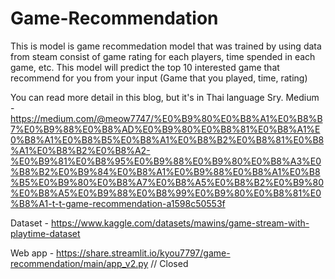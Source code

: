 # Game-Recommendation

This is model is game recommedation model that was trained by using data from steam consist of game rating for each players, time spended in each game, etc. This model will predict the top 10 interested game that recommend for you from your input (Game that you played, time, rating) 

You can read more detail in this blog, but it's in Thai language Sry.
Medium - https://medium.com/@meow7747/%E0%B9%80%E0%B8%A1%E0%B8%B7%E0%B9%88%E0%B8%AD%E0%B9%80%E0%B8%81%E0%B8%A1%E0%B8%A1%E0%B8%B5%E0%B8%A1%E0%B8%B2%E0%B8%81%E0%B8%A1%E0%B8%B2%E0%B8%A2-%E0%B9%81%E0%B8%95%E0%B9%88%E0%B9%80%E0%B8%A3%E0%B8%B2%E0%B9%84%E0%B8%A1%E0%B9%88%E0%B8%A1%E0%B8%B5%E0%B9%80%E0%B8%A7%E0%B8%A5%E0%B8%B2%E0%B9%80%E0%B8%A5%E0%B9%88%E0%B8%99%E0%B9%80%E0%B8%81%E0%B8%A1-t-t-game-recommendation-a1598c50553f

Dataset - https://www.kaggle.com/datasets/mawins/game-stream-with-playtime-dataset

Web app - https://share.streamlit.io/kyou7797/game-recommendation/main/app_v2.py // Closed
